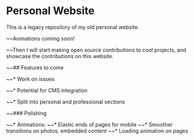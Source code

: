 # Personal Website

This is a legacy repository of my old personal website.

~~Animations coming soon!

~~Then I will start making open source contributions to cool projects, and showcase the contributions
on this website.

~~## Features to come
           
~~* Work on issues 
           
~~* Potential for CMS integration
              
~~* Split into personal and professional sections

~~### Polishing 
         
~~* Animations:
   ~~* Elastic ends of pages for mobile
   ~~* Smoother transitions on photos, embedded content
   ~~* Loading animation on pages
